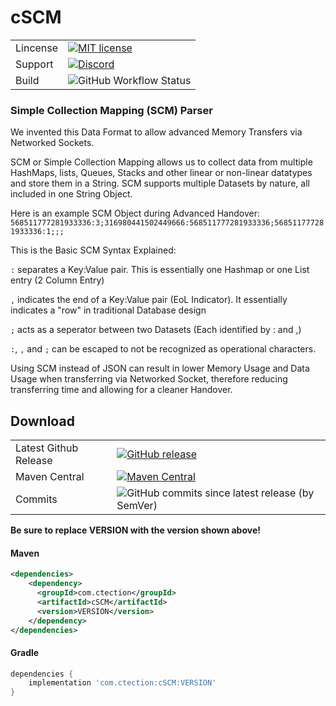 # cSCM
|  |  |
|--|--|
|Lincense|[![MIT license](https://img.shields.io/badge/License-MIT-blue.svg)](https://github.com/ctection/cSCM/blob/master/LICENSE)|
|Support |[![Discord](https://img.shields.io/discord/554675435309629451?logo=discord)](https://discord.gg/eaZseHT2F7)|
|Build|![GitHub Workflow Status](https://img.shields.io/github/workflow/status/ctection/cSCM/Gradle)|
### Simple Collection Mapping (SCM) Parser

We invented this Data Format to allow advanced Memory Transfers via Networked Sockets.

SCM or Simple Collection Mapping allows us to collect data from multiple HashMaps, lists, Queues, Stacks and other linear or non-linear datatypes and store them in a String. SCM supports multiple Datasets by nature, all included in one String Object.

Here is an example SCM Object during Advanced Handover: ```568511777281933336:3;316980441502449666:568511777281933336;568511777281933336:1;;;```

This is the Basic SCM Syntax Explained:

`:` separates a Key:Value pair. This is essentially one Hashmap or one List entry (2 Column Entry)

`,` indicates the end of a Key:Value pair (EoL Indicator). It essentially indicates a "row" in traditional Database design

`;` acts as a seperator between two Datasets (Each identified by : and ,)

`:`, `,` and `;` can be escaped to not be recognized as operational characters.

Using SCM instead of JSON can result in lower Memory Usage and Data Usage when transferring via Networked Socket, therefore reducing transferring time and allowing for a cleaner Handover.

## Download
|  |  |
|--|--|
|Latest Github Release|[![GitHub release](https://img.shields.io/github/release/ctection/cSCM.svg)](https://GitHub.com/ctection/cSCM/releases/)|
|Maven Central|[![Maven Central](https://img.shields.io/maven-central/v/com.ctection/cSCM?color=gree)](https://search.maven.org/artifact/com.ctection/cSCM/) |
|Commits|![GitHub commits since latest release (by SemVer)](https://img.shields.io/github/commits-since/ctection/cSCM/1.1.0?color=gree&sort=date)|

**Be sure to replace VERSION with the version shown above!**
#### Maven
```XML
<dependencies>
	<dependency>
	  <groupId>com.ctection</groupId>
	  <artifactId>cSCM</artifactId>
	  <version>VERSION</version>
	</dependency>
</dependencies>
```
#### Gradle
```gradle
dependencies {
	implementation 'com.ctection:cSCM:VERSION'
}
```
